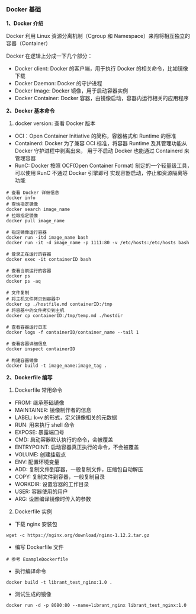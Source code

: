 ### Docker 基础

**1、Docker 介绍**

Docker 利用 Linux 资源分离机制（Cgroup 和 Namespace）来闯将相互独立的容器（Container）

Docker 在逻辑上分成一下几个部分：
- Docker client: Docker 的客户端，用于执行 Docker 的相关命令，比如镜像下载
- Docker Daemon: Docker 的守护进程
- Docker Image: Docker 镜像，用于启动容器实例
- Docker Container: Docker 容器，由镜像启动，容器内运行相关的应用程序

**2、Docker 基本命令**

1) docker version: 查看 Docker 版本
- OCI：Open Container Initiative 的简称，容器格式和 Runtime 的标准
- Containerd: Docker 为了兼容 OCI 标准，将容器 Runtime 及其管理功能从 Docker 守护进程中剥离出来，
  用于不启动 Docker 也能通过 Containerd 来管理容器
- RunC: Docker 按照 OCF(Open Container Format) 制定的一个轻量级工具，可以使用 RunC 不通过 Docker 引擎即可
  实现容器启动，停止和资源隔离等功能

```shell
# 查看 Docker 详细信息
docker info
# 查询指定镜像
docker search image_name
# 拉取指定镜像
docker pull image_name

# 指定镜像运行容器
docker run -itd image_name bash
docker run -it -d image_name -p 1111:80 -v /etc/hosts:/etc/hosts bash

# 登录正在运行的容器
docker exec -it containerID bash

# 查看当前运行的容器
docker ps
docker ps -aq

# 文件复制
# 将主机文件拷贝到容器中
docker cp ./hostfile.md containerID:/tmp
# 将容器中的文件拷贝到主机
docker cp containerID:/tmp/temp.md ./hostdir

# 查看容器运行日志
docker logs -f containerID/container_name --tail 1

# 查看容器详细信息
docker inspect containerID

# 构建容器镜像
docker build -t image_name:image_tag .
```

**2、Dockerfile 编写**

1) Dockerfile 常用命令
- FROM: 继承基础镜像
- MAINTAINER: 镜像制作者的信息
- LABEL: k=v 的形式，定义镜像相关的元数据
- RUN: 用来执行 shell 命令
- EXPOSE: 暴露端口号
- CMD: 启动容器默认执行的命令，会被覆盖
- ENTRYPOINT: 启动容器真正执行的命令，不会被覆盖
- VOLUME: 创建挂载点
- ENV: 配置环境变量
- ADD: 复制文件到容器，一般复制文件，压缩包自动解压
- COPY: 复制文件到容器，一般复制目录
- WORKDIR: 设置容器的工作目录
- USER: 容器使用的用户
- ARG: 设置编译镜像时传入的参数

2) Dockerfile 实例

- 下载 nginx 安装包
```shell
wget -c https://nginx.org/download/nginx-1.12.2.tar.gz
```

- 编写 Dockerfile 文件
```shell
# 参考 ExampleDockerfile
```

- 执行编译命令
```shell
docker build -t librant_test_nginx:1.0 .
```

- 测试生成的镜像
```shell
docker run -d -p 8080:80 --name=librant_nginx librant_test_nginx:1.0
```
